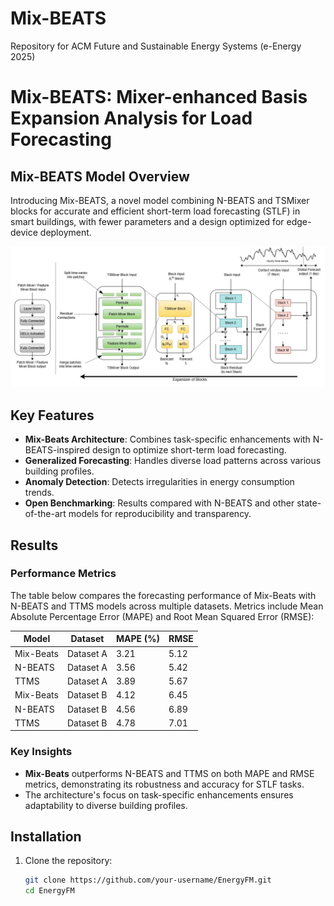 # Mix-BEATS
Repository for ACM Future and Sustainable Energy Systems (e-Energy 2025)


# Mix-BEATS: Mixer-enhanced Basis Expansion Analysis for Load Forecasting

## Mix-BEATS Model Overview
Introducing Mix-BEATS, a novel model combining N-BEATS and TSMixer blocks for accurate and efficient short-term load forecasting (STLF) in smart buildings, with fewer parameters and a design optimized for edge-device deployment.

![Mix-BEATS Model Figure](Mix-BEATS/plots/mix-beats.jpg)

## Key Features

- **Mix-Beats Architecture**: Combines task-specific enhancements with N-BEATS-inspired design to optimize short-term load forecasting.
- **Generalized Forecasting**: Handles diverse load patterns across various building profiles.
- **Anomaly Detection**: Detects irregularities in energy consumption trends.
- **Open Benchmarking**: Results compared with N-BEATS and other state-of-the-art models for reproducibility and transparency.

## Results

### Performance Metrics

The table below compares the forecasting performance of Mix-Beats with N-BEATS and TTMS models across multiple datasets. Metrics include Mean Absolute Percentage Error (MAPE) and Root Mean Squared Error (RMSE):

| Model      | Dataset  | MAPE (%) | RMSE  |
|------------|----------|----------|-------|
| Mix-Beats  | Dataset A| 3.21     | 5.12  |
| N-BEATS    | Dataset A| 3.56     | 5.42  |
| TTMS       | Dataset A| 3.89     | 5.67  |
| Mix-Beats  | Dataset B| 4.12     | 6.45  |
| N-BEATS    | Dataset B| 4.56     | 6.89  |
| TTMS       | Dataset B| 4.78     | 7.01  |

### Key Insights

- **Mix-Beats** outperforms N-BEATS and TTMS on both MAPE and RMSE metrics, demonstrating its robustness and accuracy for STLF tasks.
- The architecture's focus on task-specific enhancements ensures adaptability to diverse building profiles.

## Installation

1. Clone the repository:

   ```bash
   git clone https://github.com/your-username/EnergyFM.git
   cd EnergyFM

